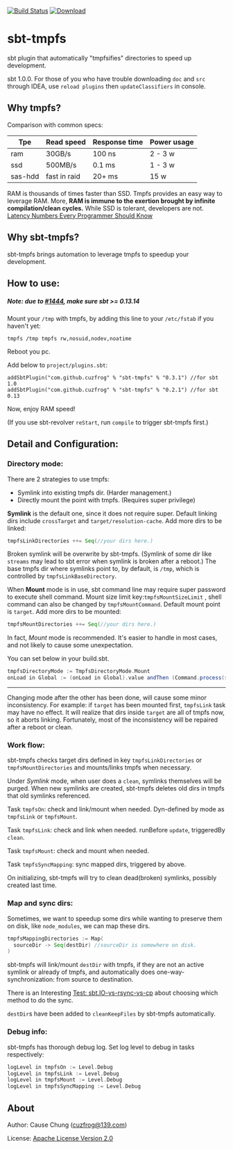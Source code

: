[![Build Status](https://travis-ci.org/cuzfrog/sbt-tmpfs.svg?branch=master)](https://travis-ci.org/cuzfrog/sbt-tmpfs)
[ ![Download](https://api.bintray.com/packages/cuzfrog/sbt-plugins/sbt-tmpfs/images/download.svg) ](https://bintray.com/cuzfrog/sbt-plugins/sbt-tmpfs/_latestVersion)

# sbt-tmpfs
sbt plugin that automatically "tmpfsifies" directories to speed up development.

sbt 1.0.0.  For those of you who have trouble downloading `doc` and `src` through IDEA,  use `reload plugins` then `updateClassifiers` in console.

## Why tmpfs?

Comparison with common specs:

| Tpe  | Read speed | Response time | Power usage |
| ------- | ------ | ------- | ------- | 
| ram  | 30GB/s  | 100 ns | 2 - 3 w | 
| ssd  | 500MB/s  | 0.1 ms | 1 - 3 w | 
| sas-hdd  | fast in raid  | 20+ ms | 15 w | 

RAM is thousands of times faster than SSD. Tmpfs provides an easy way to leverage RAM.
More, **RAM is immune to the exertion brought by infinite compilation/clean cycles.**
While SSD is tolerant, developers are not.
[Latency Numbers Every Programmer Should Know](https://gist.github.com/jboner/2841832)

## Why sbt-tmpfs?

sbt-tmpfs brings automation to leverage tmpfs to speedup your development.

## How to use:

##### Note: due to [#1444](https://github.com/sbt/sbt/issues/1444), make sure sbt >= 0.13.14

Mount your `/tmp` with tmpfs, by adding this line to your `/etc/fstab` if you haven't yet:

    tmpfs /tmp tmpfs rw,nosuid,nodev,noatime
    
Reboot you pc.

Add below to `project/plugins.sbt`:

    addSbtPlugin("com.github.cuzfrog" % "sbt-tmpfs" % "0.3.1") //for sbt 1.0
    addSbtPlugin("com.github.cuzfrog" % "sbt-tmpfs" % "0.2.1") //for sbt 0.13
        
Now, enjoy RAM speed!

(If you use sbt-revolver `reStart`, run `compile` to trigger sbt-tmpfs first.)
        
## Detail and Configuration:

### Directory mode:
There are 2 strategies to use tmpfs:

* Symlink into existing tmpfs dir. (Harder management.)
* Directly mount the point with tmpfs. (Requires super privilege)

**Symlink** is the default one, since it does not require super. 
Default linking dirs include `crossTarget` and `target/resolution-cache`. Add more dirs to be linked:
```scala
tmpfsLinkDirectories ++= Seq(//your dirs here.)
```
Broken symlink will be overwrite by sbt-tmpfs.
(Symlink of some dir like `streams` may lead to sbt error when symlink is broken after a reboot.)
The base tmpfs dir where symlinks point to, by default, is `/tmp`, 
which is controlled by `tmpfsLinkBaseDirectory`.

When **Mount** mode is in use, sbt command line may require super password to execute shell command.
Mount size limit key:`tmpfsMountSizeLimit` , shell command can also be changed by `tmpfsMountCommand`.
Default mount point is `target`. Add more dirs to be mounted:
```scala
tmpfsMountDirectories ++= Seq(//your dirs here.)
```
In fact, _Mount_ mode is recommended. It's easier to handle in most cases,
and not likely to cause some unexpectation.

You can set below in your build.sbt.
```scala
tmpfsDirectoryMode := TmpfsDirectoryMode.Mount
onLoad in Global := (onLoad in Global).value andThen (Command.process(s";project1/tmpfsOn;project2/tmpfsOn", _))
```
------------------
Changing mode after the other has been done, will cause some minor inconsistency.
For example: if `target` has been mounted first, `tmpfsLink` task may have no effect.
It will realize that dirs inside `target` are all of tmpfs now, so it aborts linking.
Fortunately, most of the inconsistency will be repaired after a reboot or clean.

### Work flow:

sbt-tmpfs checks target dirs defined in key `tmpfsLinkDirectories` or `tmpfsMountDirectories`
 and mounts/links tmpfs when necessary.
 
Under _Symlink_ mode, when user does a `clean`, symlinks themselves will be purged.
When new symlinks are created, sbt-tmpfs deletes old dirs in tmpfs that old symlinks referenced.

Task `tmpfsOn`: check and link/mount when needed. 
Dyn-defined by mode as `tmpfsLink` or `tmpfsMount`.

Task `tmpfsLink`: check and link when needed. runBefore `update`, triggeredBy `clean`.

Task `tmpfsMount`: check and mount when needed.

Task `tmpfsSyncMapping`: sync mapped dirs, triggered by above.

On initializing, sbt-tmpfs will try to clean dead(broken) symlinks, possibly created last time.

### Map and sync dirs:
Sometimes, we want to speedup some dirs while wanting to preserve them on disk, like `node_modules`,
we can map these dirs.
```scala
tmpfsMappingDirectories := Map(
  sourceDir -> Seq(destDir) //sourceDir is somewhere on disk.
)
```  
sbt-tmpfs will link/mount `destDir` with tmpfs,
if they are not an active symlink or already of tmpfs,
and automatically does one-way-synchronization: from source to destination.

There is an Interesting [Test: sbt.IO-vs-rsync-vs-cp](fileSyncTest/FileSyncTest.md)
 about choosing which method to do the sync.
 
`destDir`s have been added to `cleanKeepFiles` by sbt-tmpfs automatically.

### Debug info:
sbt-tmpfs has thorough debug log. Set log level to debug in tasks respectively:
```scala
logLevel in tmpfsOn := Level.Debug
logLevel in tmpfsLink := Level.Debug
logLevel in tmpfsMount := Level.Debug
logLevel in tmpfsSyncMapping := Level.Debug
```
## About

Author: Cause Chung (cuzfrog@139.com)

License: [Apache License Version 2.0](LICENSE)
